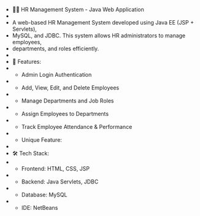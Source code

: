 
 * 🧑‍💼 HR Management System - Java Web Application
 *
 * A web-based HR Management System developed using Java EE (JSP + Servlets), 
 * MySQL, and JDBC. This system allows HR administrators to manage employees, 
 * departments, and roles efficiently.
 *
 * 🚀 Features:
 * - Admin Login Authentication
 * - Add, View, Edit, and Delete Employees
 * - Manage Departments and Job Roles
 * - Assign Employees to Departments
 * - Track Employee Attendance & Performance
 * - Unique Feature:
 *
 * 🛠️ Tech Stack:
 * - Frontend: HTML, CSS, JSP
 * - Backend: Java Servlets, JDBC
 * - Database: MySQL
 * - IDE: NetBeans
 